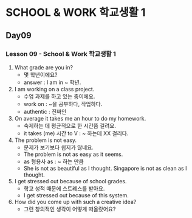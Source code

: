 # SCHOOL & WORK 학교생활 1
## Day09

### Lesson 09 - School & Work 학교생활 1

1. What grade are you in?
	- 몇 학년이에요?
	- answer : I am in ~ 학년.
2. I am working on a class project.
	- 수업 과제를 하고 있는 중이에요.
	- work on : ~을 공부하다, 작업하다.
	- authentic : 진짜인
3. On average it takes me an hour to do my homework.
	- 숙제하는 데 평균적으로 한 시간쯤 걸려요.
	- it takes (me) 시간 to V : ~ 하는데 XX 걸리다.
4. The problem is not easy.
	- 문제가 보기보다 쉽지가 않네요.
	- The problem is not as easy as it seems.
	- as 형용사 as : ~ 하는 만큼
	- She is not as beautiful as I thought. Singapore is not as clean as I thought.
5. I get stressed out because of school grades.
	- 학교 성적 때문에 스트레스를 받아요.
	- I get stressed out because of this system.
6. How did you come up with such a creative idea?
	- 그런 창의적인 생각이 어떻게 떠올랐어요?